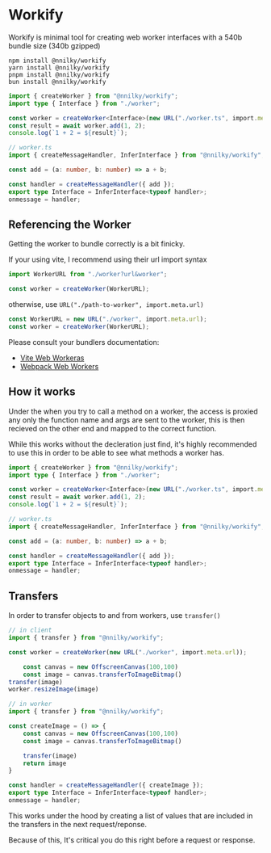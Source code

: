 # Workify

Workify is minimal tool for creating web worker interfaces with a 540b bundle size (340b gzipped)

```
npm install @nnilky/workify
yarn install @nnilky/workify
pnpm install @nnilky/workify
bun install @nnilky/workify
```

```ts
import { createWorker } from "@nnilky/workify";
import type { Interface } from "./worker";

const worker = createWorker<Interface>(new URL("./worker.ts", import.meta.url));
const result = await worker.add(1, 2);
console.log(`1 + 2 = ${result}`);
```

```ts
// worker.ts
import { createMessageHandler, InferInterface } from "@nnilky/workify";

const add = (a: number, b: number) => a + b;

const handler = createMessageHandler({ add });
export type Interface = InferInterface<typeof handler>;
onmessage = handler;
```

## Referencing the Worker

Getting the worker to bundle correctly is a bit finicky.

If your using vite, I recommend using their url import syntax

```ts
import WorkerURL from "./worker?url&worker";

const worker = createWorker(WorkerURL);
```

otherwise, use `URL("./path-to-worker", import.meta.url)`

```ts
const WorkerURL = new URL("./worker", import.meta.url);
const worker = createWorker(WorkerURL);
```

Please consult your bundlers documentation:

-   [Vite Web Workeras](https://vite.dev/guide/features.html#web-workers)
-   [Webpack Web Workers](https://webpack.js.org/guides/web-workers/)

## How it works

Under the when you try to call a method on a worker, the access is proxied any only the function name and args are sent to the worker, this is then recieved on the other end and mapped to the correct function.

While this works without the decleration just find, it's highly recommended to use this in order to be able to see what methods a worker has.

```ts
import { createWorker } from "@nnilky/workify";
import type { Interface } from "./worker";

const worker = createWorker<Interface>(new URL("./worker.ts", import.meta.url));
const result = await worker.add(1, 2);
console.log(`1 + 2 = ${result}`);
```

```ts
// worker.ts
import { createMessageHandler, InferInterface } from "@nnilky/workify";

const add = (a: number, b: number) => a + b;

const handler = createMessageHandler({ add });
export type Interface = InferInterface<typeof handler>;
onmessage = handler;
```

## Transfers

In order to transfer objects to and from workers, use `transfer()`

```ts
// in client
import { transfer } from "@nnilky/workify";

const worker = createWorker(new URL("./worker", import.meta.url));

    const canvas = new OffscreenCanvas(100,100)
    const image = canvas.transferToImageBitmap()
transfer(image)
worker.resizeImage(image)
```

```ts
// in worker
import { transfer } from "@nnilky/workify";

const createImage = () => {
    const canvas = new OffscreenCanvas(100,100)
    const image = canvas.transferToImageBitmap()

    transfer(image)
    return image
}

const handler = createMessageHandler({ createImage });
export type Interface = InferInterface<typeof handler>;
onmessage = handler;
```

This works under the hood by creating a list of values that are included in the transfers in the next request/reponse.

Because of this, It's critical you do this right before a request or response.
